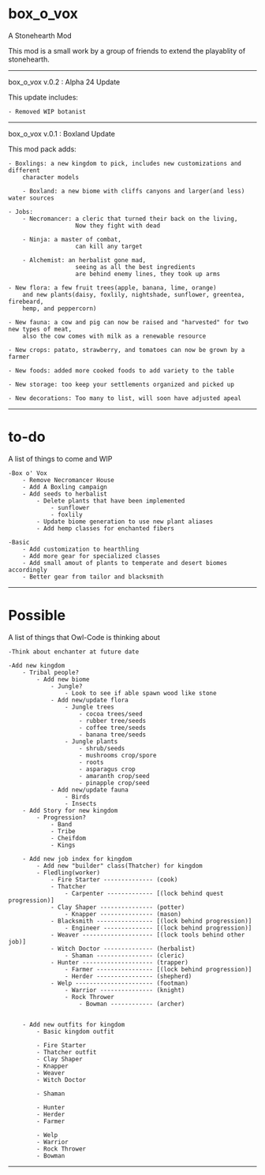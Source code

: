 # box_o_vox
A Stonehearth Mod

This mod is a small work by a group of friends to extend the playablity of stonehearth.
_____________________________________________________________________________________
box_o_vox v.0.2 : Alpha 24 Update

This update includes:

    - Removed WIP botanist

_____________________________________________________________________________________
box_o_vox v.0.1 : Boxland Update 

This mod pack adds:

    - Boxlings: a new kingdom to pick, includes new customizations and different 
        character models 
        
        - Boxland: a new biome with cliffs canyons and larger(and less) water sources
    
    - Jobs:
        - Necromancer: a cleric that turned their back on the living,
                       Now they fight with dead
                       
        - Ninja: a master of combat,
                       can kill any target
                       
        - Alchemist: an herbalist gone mad, 
                       seeing as all the best ingredients
                       are behind enemy lines, they took up arms
                     
    - New flora: a few fruit trees(apple, banana, lime, orange) 
        and new plants(daisy, foxlily, nightshade, sunflower, greentea, firebeard, 
        hemp, and peppercorn)
        
    - New fauna: a cow and pig can now be raised and "harvested" for two new types of meat,
        also the cow comes with milk as a renewable resource
        
    - New crops: patato, strawberry, and tomatoes can now be grown by a farmer
    
    - New foods: added more cooked foods to add variety to the table
    
    - New storage: too keep your settlements organized and picked up
    
    - New decorations: Too many to list, will soon have adjusted apeal 

_____________________________________________________________________________________


# to-do
A list of things to come and WIP

    -Box o' Vox
        - Remove Necromancer House
        - Add A Boxling campaign
        - Add seeds to herbalist
            - Delete plants that have been implemented
                - sunflower
                - foxlily
            - Update biome generation to use new plant aliases
            - Add hemp classes for enchanted fibers
    
    -Basic
        - Add customization to hearthling
        - Add more gear for specialized classes
        - Add small amout of plants to temperate and desert biomes accordingly
        - Better gear from tailor and blacksmith

_____________________________________________________________________________________

# Possible
A list of things that Owl-Code is thinking about

    -Think about enchanter at future date
    
    -Add new kingdom
        - Tribal people?
            - Add new biome
                - Jungle?
                    - Look to see if able spawn wood like stone  
                - Add new/update flora
                    - Jungle trees
                        - cocoa trees/seed
                        - rubber tree/seeds
                        - coffee tree/seeds
                        - banana tree/seeds
                    - Jungle plants
                        - shrub/seeds
                        - mushrooms crop/spore
                        - roots
                        - asparagus crop
                        - amaranth crop/seed
                        - pinapple crop/seed
                - Add new/update fauna
                    - Birds
                    - Insects
        - Add Story for new kingdom
            - Progression?
                - Band
                - Tribe
                - Cheifdom
                - Kings
                
        - Add new job index for kingdom
            - Add new "builder" class(Thatcher) for kingdom
            - Fledling(worker)
                - Fire Starter -------------- (cook)
                - Thatcher
                    - Carpenter ------------- [(lock behind quest progression)]
                - Clay Shaper --------------- (potter)
                    - Knapper --------------- (mason)
                - Blacksmith ---------------- [(lock behind progression)]
                    - Engineer -------------- [(lock behind progression)]
                - Weaver -------------------- [(lock tools behind other job)]
                - Witch Doctor -------------- (herbalist)
                    - Shaman ---------------- (cleric)
                - Hunter -------------------- (trapper)
                    - Farmer ---------------- [(lock behind progression)]
                    - Herder ---------------- (shepherd)
                - Welp ---------------------- (footman)
                    - Warrior --------------- (knight)
                    - Rock Thrower
                        - Bowman ------------ (archer)
                
            
        - Add new outfits for kingdom
            - Basic kingdom outfit
            
            - Fire Starter
            - Thatcher outfit
            - Clay Shaper
            - Knapper
            - Weaver
            - Witch Doctor
            
            - Shaman
            
            - Hunter
            - Herder
            - Farmer
            
            - Welp
            - Warrior
            - Rock Thrower
            - Bowman
            
_____________________________________________________________________________________
    